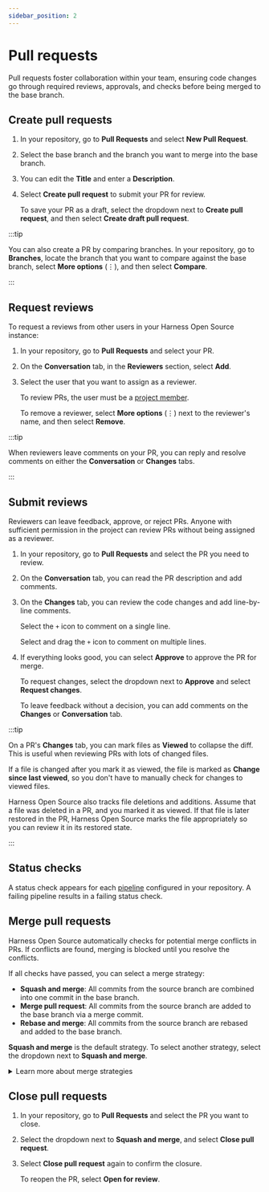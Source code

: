 ```yaml
---
sidebar_position: 2
---
```


# Pull requests

Pull requests foster collaboration within your team, ensuring code changes go through required reviews, approvals, and checks before being merged to the base branch.

## Create pull requests

1. In your repository, go to **Pull Requests** and select **New Pull Request**.
2. Select the base branch and the branch you want to merge into the base branch.
3. You can edit the **Title** and enter a **Description**.
4. Select **Create pull request** to submit your PR for review.

   To save your PR as a draft, select the dropdown next to **Create pull request**, and then select **Create draft pull request**.

:::tip

You can also create a PR by comparing branches. In your repository, go to **Branches**, locate the branch that you want to compare against the base branch, select **More options** (&vellip;), and then select **Compare**.

:::

## Request reviews

To request a reviews from other users in your Harness Open Source instance:

1. In your repository, go to **Pull Requests** and select your PR.
2. On the **Conversation** tab, in the **Reviewers** section, select **Add**.
3. Select the user that you want to assign as a reviewer.

   To review PRs, the user must be a [project member](/docs/open-source/administration/project-management.md).

   To remove a reviewer, select **More options** (&vellip;) next to the reviewer's name, and then select **Remove**.

:::tip

When reviewers leave comments on your PR, you can reply and resolve comments on either the **Conversation** or **Changes** tabs.

:::

## Submit reviews

Reviewers can leave feedback, approve, or reject PRs. Anyone with sufficient permission in the project can review PRs without being assigned as a reviewer.

1. In your repository, go to **Pull Requests** and select the PR you need to review.
2. On the **Conversation** tab, you can read the PR description and add comments.
3. On the **Changes** tab, you can review the code changes and add line-by-line comments.

   Select the `+` icon to comment on a single line.

   Select and drag the `+` icon to comment on multiple lines.

4. If everything looks good, you can select **Approve** to approve the PR for merge.

   To request changes, select the dropdown next to **Approve** and select **Request changes**.

   To leave feedback without a decision, you can add comments on the **Changes** or **Conversation** tab.

:::tip

On a PR's **Changes** tab, you can mark files as **Viewed** to collapse the diff. This is useful when reviewing PRs with lots of changed files.

If a file is changed after you mark it as viewed, the file is marked as **Change since last viewed**, so you don't have to manually check for changes to viewed files.

Harness Open Source also tracks file deletions and additions. Assume that a file was deleted in a PR, and you marked it as viewed. If that file is later restored in the PR, Harness Open Source marks the file appropriately so you can review it in its restored state.

:::

## Status checks

A status check appears for each [pipeline](../pipelines/overview) configured in your repository. A failing pipeline results in a failing status check.

## Merge pull requests

Harness Open Source automatically checks for potential merge conflicts in PRs. If conflicts are found, merging is blocked until you resolve the conflicts.

If all checks have passed, you can select a merge strategy:

- **Squash and merge**: All commits from the source branch are combined into one commit in the base branch.
- **Merge pull request**: All commits from the source branch are added to the base branch via a merge commit.
- **Rebase and merge**: All commits from the source branch are rebased and added to the base branch.

**Squash and merge** is the default strategy. To select another strategy, select the dropdown next to **Squash and merge**.

<details>
<summary>Learn more about merge strategies</summary>

Merge strategies define how changes from the source branch are integrated to the base branch. Depending on your branch history, some strategies might be unavailable. Also, your team or organization might have a preferred or required strategy. Harness Open Source offers three merge strategies:

* **Squash and merge**: The **Squash and merge** strategy combines all commits from the source branch into a single commit, or *squash commit*, on the base branch. This strategy is best if you want to maintain a linear project history. From a project standpoint, a squash commit represents a single, meaningful commit on the base branch. The squash commit preserves the context of all changes through PR comments, discussions, and the metadata stored within the commit itself. However, the drawback is that you lose some granular commit-by-commit metadata that you would retain with other merge strategies.

* **Merge pull request**: The **Merge pull request** strategy incorporates all commits from the source branch into the base branch through a merge commit. In Harness Open Source, the merge commit captures a snapshot of the codebase after merging the source branch into the base branch. This strategy preserves a detailed history of changes, and this record remains accessible for future reference through the merge commit.

* **Rebase and merge**: With the **Rebase and merge** strategy, all commits in the source branch are rebased before being incorporated into the base branch. This strategy alters the commit history in order to provide a linear sequence of commits on the base branch. This strategy provides a chronological and streamlined history of events while retaining individual commit messages and contributions.

</details>

## Close pull requests

1. In your repository, go to **Pull Requests** and select the PR you want to close.
2. Select the dropdown next to **Squash and merge**, and select **Close pull request**.
3. Select **Close pull request** again to confirm the closure.

   To reopen the PR, select **Open for review**.
